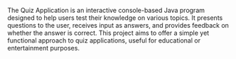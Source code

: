 The Quiz Application is an interactive console-based Java program designed to help users test their knowledge on various topics. It presents questions to the user, receives input as answers, and provides feedback on whether the answer is correct. This project aims to offer a simple yet functional approach to quiz applications, useful for educational or entertainment purposes.
